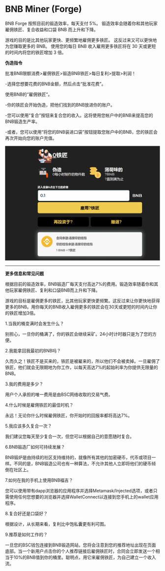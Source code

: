 # BNB Miner (Forge)

<p>BNB Forge 按照目前的锻造效率，每天支付 5%。 锻造效率会随着你和其他玩家雇佣铁匠、复合收益和口袋 BNB 而上升和下降。</p>
<p>游戏的目的是比其他玩家更快、更频繁地雇佣更多铁匠。 这反过来又可以更快地为您赚取更多的 BNB。 使用您的每日 BNB 收入雇用更多铁匠将在 30 天或更短的时间内将您的铁匠增加 3 倍。</p>

**伪造指令**

批准BNB限额消费>雇佣铁匠>锻造BNB铁匠>每日复利>提取>利润！

-选择您想要花费的BNB金额，然后点击“批准花费”。

使用BNB的“雇佣铁匠”。

-你的铁匠会开始伪造，把他们找到的BNB放进你的账户。

-您可以使用“复合”按钮来复合您的收入。这将使用您帐户中的BNB来提高您的BNB锻造生产率。

-或者，您可以使用“将您的BNB装进口袋”按钮提取您账户中的BNB，您的铁匠会再次开始向您的账户充值。

![a](a.png)





---

**更多信息和常见问题**

根据目前的锻造效率，BNB锻造厂每天支付高达7%的费用。锻造效率随着你和其他玩家雇佣铁匠、复利和口袋BNB而上升和下降。

游戏的目标是雇佣更多的铁匠，比其他玩家更快更频繁。这反过来让你更快地获得更多的BNB。用你每天的BNB收入雇佣更多的铁匠会在30天或更短的时间内让你的铁匠增加3倍。

1.当我的桶变满时会发生什么？

别担心，一旦你的桶满了，你的铁匠会继续采矿。24小时计时器只是为了您的方便。



2.我能拿回我最初的BNB吗？

久而久之！铁匠不是买来的，铁匠是被雇来的，所以他们不会被卖掉。一旦雇佣了铁匠，他们就会无限期地为你工作，以每天高达7%的起始利率为你提供无限量的BNB。



3.我的费用是多少？

用户个人承担的唯一费用是由BSC网络收取的交易气费。



4.什么时候是雇佣铁匠的最佳时机？

永远！无论你什么时候雇佣铁匠，你开始时的回报率都将高达7%。



5.我应该多久复合一次？

我们建议您每天至少复合一次，但您可以根据自己的意愿随时复合。



6.BNB锻造厂如何可持续发展？

BNB锻炉是由持续的社区支持维持的，就像所有其他的加密硬币，代币或项目一样。不同的是，BNB锻造公司也有一种算法，不允许其他人立即将他们的硬币倾倒在社区上。



7.如何在我的手机上使用BNB福吉？

您可以使用带有dapp浏览器的应用程序并选择Metamask/Injected选项，或者只需使用任何您想要的浏览器并选择WalletConnect以连接到您手机上的wallet应用程序。



8.复合好还是口袋好？

根据设计，从长期来看，复利比中饱私囊更有利可图。



9.推荐是如何工作的？

一旦您的BSC钱包连接到BNB锻造网站，您将会注意到您的推荐地址出现在页面底部。当一个新用户点击你的个人推荐链接后雇佣铁匠时，合同会立即发送一个相当于10%的BNB值到你的桶里。聪明点，用它来雇佣铁匠，为自己建立一个收入流。
